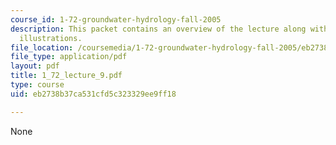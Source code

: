 ```yaml
---
course_id: 1-72-groundwater-hydrology-fall-2005
description: This packet contains an overview of the lecture along with diagrams and
  illustrations.
file_location: /coursemedia/1-72-groundwater-hydrology-fall-2005/eb2738b37ca531cfd5c323329ee9ff18_1_72_lecture_9.pdf
file_type: application/pdf
layout: pdf
title: 1_72_lecture_9.pdf
type: course
uid: eb2738b37ca531cfd5c323329ee9ff18

---
```

None